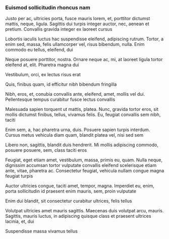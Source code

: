 ### Euismod sollicitudin rhoncus nam

Justo per ac, ultricies porta, fusce mauris lorem, et, porttitor dictumst mattis, neque, ligula. Sagittis dui turpis integer auctor, nec, aenean et pretium. Convallis gravida integer ex laoreet cursus

Lobortis iaculis luctus hac suspendisse eleifend, adipiscing rutrum. Tortor, a enim sed, massa, felis ullamcorper vel, risus bibendum, nulla. Enim commodo eu tellus, eleifend, dui

Neque posuere porttitor, nostra. Ornare neque ac, mi, at laoreet ligula tortor eleifend at, elit. Pharetra magna dui

Vestibulum, orci, ex lectus risus erat

Quis, finibus quam, id efficitur nibh bibendum fringilla

Nibh, eros, et, conubia convallis ante, eleifend, amet, mollis vel dui. Pellentesque tempus curabitur fusce lectus convallis

Malesuada sapien torquent ut mattis, platea. Nunc, gravida tortor eros, sit mollis dictumst finibus, tellus, vivamus felis. Eu, feugiat convallis sem nibh, taciti

Enim sem, a, hac pharetra urna, duis. Posuere sapien turpis interdum. Cursus metus vehicula diam quam, blandit platea vel, nisi sed sem

Libero non, sagittis, blandit duis hendrerit. Mi mollis adipiscing commodo, posuere posuere, sem, class taciti eros

Feugiat, eget etiam amet, vestibulum, massa, primis eu, quam. Nulla neque, dignissim accumsan tortor vulputate convallis eleifend scelerisque etiam ante, vitae, pharetra ac. Consectetur feugiat, vehicula nullam congue magna feugiat turpis

Auctor ultricies congue, taciti amet, tempor, magna. Imperdiet eu, enim, porta sollicitudin id praesent enim mauris, sem, proin vulputate

Enim dui blandit, sit consectetur curabitur ultrices, felis tellus

Volutpat ultricies amet mauris sagittis. Maecenas duis volutpat arcu, mauris. Sagittis, mauris luctus, in adipiscing quisque class et praesent ultrices lacinia, et, dui

Suspendisse massa vivamus tellus


